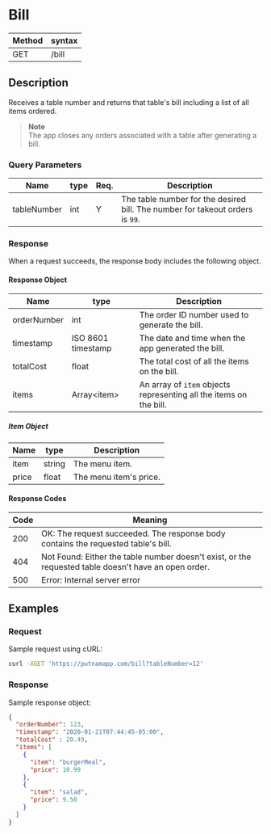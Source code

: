# Bill

Method | syntax
----- | ----------
GET | /bill


## Description

Receives a table number and returns that table's bill including a list of all items ordered. 

> **Note**  
> The app closes any orders associated with a table after generating a bill.

### Query Parameters

Name | type | Req. | Description
---- | ----- | ----- | --------------------
tableNumber | int | Y |  The table number for the desired bill. The number for takeout orders is `99`.

### Response

When a request succeeds, the response body includes the following object.

#### Response Object

Name | type | Description
-----| -----| -----------
orderNumber | int | The order ID number used to generate the bill.
timestamp | ISO 8601 timestamp | The date and time when the app generated the bill.
totalCost | float | The total cost of all the items on the bill.
items | Array\<item\> | An array of `item` objects representing all the items on the bill.
   
##### Item Object

Name | type | Description
-----| -----| -----------
item | string | The menu item.
price | float | The menu item's price.

#### Response Codes

Code | Meaning
-----| -------
200  | OK: The request succeeded. The response body contains the requested table's bill.
404  | Not Found: Either the table number doesn't exist, or the requested table doesn't have an open order.
500  | Error: Internal server error

## Examples

### Request

Sample request using cURL:

```BASH
curl -XGET 'https://putnamapp.com/bill?tableNumber=12'
```


### Response

Sample response object:

```JSON
{
  "orderNumber": 123,
  "timestamp": "2020-01-21T07:44:45-05:00",
  "totalCost" : 20.49,
  "items": [
    {
      "item": "burgerMeal",
      "price": 10.99
    },
    {
      "item": "salad",
      "price": 9.50
    }
  ]
}
```
